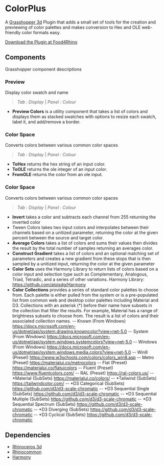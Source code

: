 # ColorPlus
A [Grasshopper 3d](https://www.rhino3d.com/6/new/grasshopper/) Plugin that adds a small set of tools for the creation and previewing of color palettes and makes conversion to Hex and OLE web-friendly color formats easy.

[Download the Plugin at Food4Rhino](https://www.food4rhino.com/en/app/color)


## Components
Grasshopper component descriptions

### Preview
Display color swatch and name 
> *Tab : Display* | *Panel : Colour*
 - **Preview Colors** is a utility component that takes a list of colors and displays them as stacked swatches with options to resize each swatch, label it, and add/remove a border.

### Color Space
Converts colors between various common color spaces  
> *Tab : Display* | *Panel : Colour*
 - **ToHex** returns the hex string of an input color.
 - **ToOLE** returns the ole integer of an input color.
 - **FromOLE** returns the color from an ole input.

### Color Space
Converts colors between various common color spaces  
> *Tab : Display* | *Panel : Colour*
 - **Invert** takes a color and subtracts each channel from 255 returning the inverted color
 - Tween Colors takes two input colors and interpolates between their channels based on a unitized parameter, returning the color at the given percent between the source and target color.
 - **Average Colors** takes a list of colors and sums their values then divides the result by the total number of samples returning an averages color.
 - **Construct Gradient** takes a list of colors and an optional matching set of parameters and creates a new gradient from these stops that is then sampled by a unitized input, returning the color at the given parameter
 - **Color Sets** uses the Harmony Library to return lists of colors based on a color input and selection type such as Complementary, Analogous, Triad, Tetradic, and a series of other variations. Harmony Library: https://github.com/aloisdg/Harmony
 - **Color Collections** provides a series of standard color palettes to choose from. Each palette is either pulled from the system or is a pre-populated list from common web and desktop color palettes including Material and D3. Collections with an asterisk (*) before their name have subsets in the collection that filter the results. For example, Material has a range of brightness subsets to choose from. The result is a list of colors and their associated collection names.
 -- Known (From Windows) https://docs.microsoft.com/en-us/dotnet/api/system.drawing.knowncolor?view=net-5.0
 -- System (From Windows) https://docs.microsoft.com/en-us/dotnet/api/system.windows.systemcolors?view=net-5.0
 -- Windows (From Windows) https://docs.microsoft.com/en-us/dotnet/api/system.windows.media.colors?view=net-5.0
 -- Win8 (Preset) https://www.w3schools.com/colors/colors_win8.asp
 -- Metro (Preset) https://materialui.co/metrocolors
 -- Flat (Preset) https://materialui.co/flatuicolors
 -- Fluent (Preset) https://www.fluentcolors.com/
 -- RAL (Preset) https://ral-colors.us/
 -- *Material (SubSets) https://materialui.co/colors/
 -- *Tailwind (SubSets) https://tailwindcolor.com/
 -- *D3 Categorical (SubSets) https://github.com/d3/d3-scale-chromatic
 -- *D3 Sequential Single (SubSets) https://github.com/d3/d3-scale-chromatic
 -- *D3 Sequential Multiple (SubSets) https://github.com/d3/d3-scale-chromatic
 -- *D3 Sequential Spectrum (SubSets) https://github.com/d3/d3-scale-chromatic
 -- *D3 Diverging (SubSets) https://github.com/d3/d3-scale-chromatic
 -- *D3 Cyclical (SubSets) https://github.com/d3/d3-scale-chromatic

## Dependencies

 - [Rhinoceros 3d](https://www.rhino3d.com/)
 - [Rhinocommon](https://www.nuget.org/packages/RhinoCommon/5.12.50810.13095)
 - [Harmony](https://github.com/aloisdg/Harmony)
